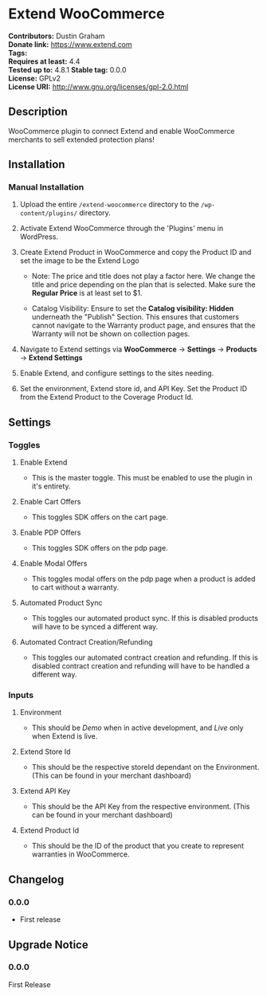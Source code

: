 # Extend WooCommerce #
**Contributors:**      Dustin Graham  
**Donate link:**       https://www.extend.com  
**Tags:**  
**Requires at least:** 4.4  
**Tested up to:**      4.8.1 
**Stable tag:**        0.0.0  
**License:**           GPLv2  
**License URI:**       http://www.gnu.org/licenses/gpl-2.0.html  

## Description ##

WooCommerce plugin to connect Extend and enable WooCommerce merchants to sell extended protection plans!

## Installation ##

### Manual Installation ###

1. Upload the entire `/extend-woocommerce` directory to the `/wp-content/plugins/` directory.
2. Activate Extend WooCommerce through the 'Plugins' menu in WordPress.
3. Create Extend Product in WooCommerce and copy the Product ID and set the image to be the Extend Logo
    * Note: The price and title does not play a factor here. We change the title and price depending on the plan that is selected. Make sure the **Regular Price** is at least set to $1.

    * Catalog Visibility: Ensure to set the **Catalog visibility: Hidden** underneath the "Publish" Section. This ensures that customers cannot navigate to the Warranty product page, and ensures that the Warranty will not be shown on collection pages. 
    
4. Navigate to Extend settings via **WooCommerce** -> **Settings** -> **Products** -> **Extend Settings**
5. Enable Extend, and configure settings to the sites needing.
5. Set the environment, Extend store id, and API Key. Set the Product ID from the Extend Product to the Coverage Product Id.

## Settings ##

### Toggles ###

1. Enable Extend
    * This is the master toggle. This must be enabled to use the plugin in it's entirety. 

2. Enable Cart Offers
    * This toggles SDK offers on the cart page.

3. Enable PDP Offers
    * This toggles SDK offers on the pdp page.

4. Enable Modal Offers
    * This toggles modal offers on the pdp page when a product is added to cart without a warranty.

5. Automated Product Sync
    * This toggles our automated product sync. If this is disabled products will have to be synced a different way.

6. Automated Contract Creation/Refunding
    * This toggles our automated contract creation and refunding. If this is disabled contract creation and refunding will have to be handled a different way.

### Inputs ###

1. Environment
    * This should be *Demo* when in active development, and *Live* only when Extend is live.

2. Extend Store Id
    * This should be the respective storeId dependant on the Environment. (This can be found in your merchant dashboard)

3. Extend API Key
    * This should be the API Key from the respective environment. (This can be found in your merchant dashboard)

4. Extend Product Id
    * This should be the ID of the product that you create to represent warranties in WooCommerce.

## Changelog ##

### 0.0.0 ###
* First release

## Upgrade Notice ##

### 0.0.0 ###
First Release
